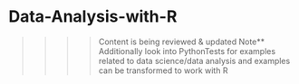 # Data-Analysis-with-R

>>>> Content is being reviewed & updated
Note** Additionally look into PythonTests for examples related to data science/data analysis and examples
can be transformed to work with R